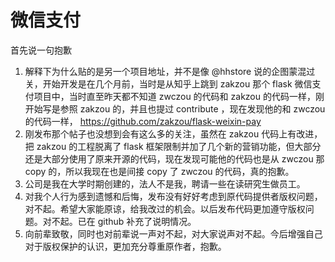 # 微信支付

首先说一句抱歉 
1. 解释下为什么贴的是另一个项目地址，并不是像 @hhstore 说的企图蒙混过关，开始开发是在几个月前，当时是从知乎上跳到 zakzou 那个 flask 微信支付项目中，当时直至昨天都不知道 zwczou 的代码和 zakzou 的代码一样，刚开始写是参照 zakzou 的，并且也提过 contribute ，现在发现他的和 zwczou 的代码一样， https://github.com/zakzou/flask-weixin-pay 
2. 刚发布那个帖子也没想到会有这么多的关注，虽然在 zakzou 代码上有改进，把 zakzou 的工程脱离了 flask 框架限制并加了几个新的营销功能，但大部分还是大部分使用了原来开源的代码，现在发现可能他的代码也是从 zwczou 那 copy 的，所以我现在也是间接 copy 了 zwczou 的代码，真的抱歉。 
3. 公司是我在大学时期创建的，法人不是我，聘请一些在读研究生做员工。 
4. 对我个人行为感到遗憾和后悔，发布没有好好考虑到原代码提供者版权问题，对不起。希望大家能原谅，给我改过的机会。以后发布代码更加遵守版权问题。对不起。已在 github 补充了说明情况。 
5. 向前辈致敬，同时也对前辈说一声对不起，对大家说声对不起。今后增强自己对于版权保护的认识，更加充分尊重原作者，抱歉。